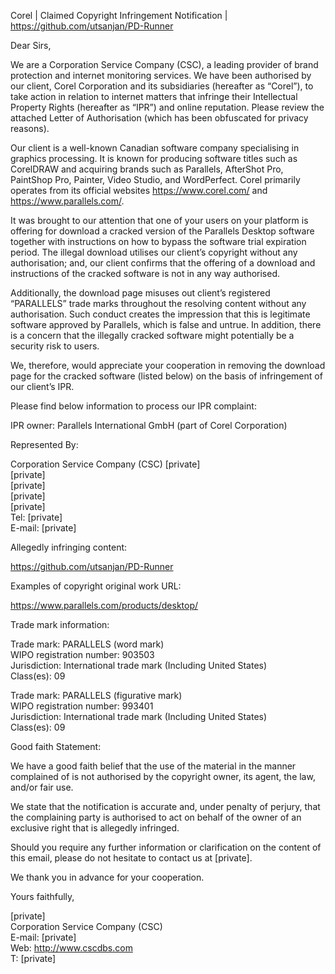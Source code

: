 Corel | Claimed Copyright Infringement Notification | https://github.com/utsanjan/PD-Runner

Dear Sirs,

 

We are a Corporation Service Company (CSC), a leading provider of brand protection and internet monitoring services. We have been authorised by our client, Corel Corporation and its subsidiaries (hereafter as “Corel”), to take action in relation to internet matters that infringe their Intellectual Property Rights (hereafter as “IPR”) and online reputation. Please review the attached Letter of Authorisation (which has been obfuscated for privacy reasons).

 

Our client is a well-known Canadian software company specialising in graphics processing. It is known for producing software titles such as CorelDRAW and acquiring brands such as Parallels, AfterShot Pro, PaintShop Pro, Painter, Video Studio, and WordPerfect. Corel primarily operates from its official websites https://www.corel.com/ and https://www.parallels.com/.

 

It was brought to our attention that one of your users on your platform is offering for download a cracked version of the Parallels Desktop software together with instructions on how to bypass the software trial expiration period. The illegal download utilises our client’s copyright without any authorisation; and, our client confirms that the offering of a download and instructions of the cracked software is not in any way authorised.

 

Additionally, the download page misuses out client’s registered “PARALLELS” trade marks throughout the resolving content without any authorisation. Such conduct creates the impression that this is legitimate software approved by Parallels, which is false and untrue. In addition, there is a concern that the illegally cracked software might potentially be a security risk to users.

 

We, therefore, would appreciate your cooperation in removing the download page for the cracked software (listed below) on the basis of infringement of our client’s IPR.

 

Please find below information to process our IPR complaint:

 

IPR owner: Parallels International GmbH (part of Corel Corporation)

 

Represented By:

 

Corporation Service Company (CSC)
[private]  
[private]  
[private]  
[private]  
[private]  
Tel: [private]  
E-mail: [private]  

 

Allegedly infringing content:

https://github.com/utsanjan/PD-Runner

Examples of copyright original work URL:

https://www.parallels.com/products/desktop/

 
Trade mark information:

Trade mark: PARALLELS (word mark)  
WIPO registration number: 903503  
Jurisdiction: International trade mark (Including United States)  
Class(es): 09

 

Trade mark: PARALLELS (figurative mark)  
WIPO registration number: 993401  
Jurisdiction: International trade mark (Including United States)  
Class(es): 09

 

Good faith Statement:

 

We have a good faith belief that the use of the material in the manner complained of is not authorised by the copyright owner, its agent, the law, and/or fair use. 

 

We state that the notification is accurate and, under penalty of perjury, that the complaining party is authorised to act on behalf of the owner of an exclusive right that is allegedly infringed.

 

Should you require any further information or clarification on the content of this email, please do not hesitate to contact us at [private].

 

We thank you in advance for your cooperation.

 

Yours faithfully, 

 
[private]  
Corporation Service Company (CSC)  
E-mail: [private]  
Web: http://www.cscdbs.com  
T: [private]  

